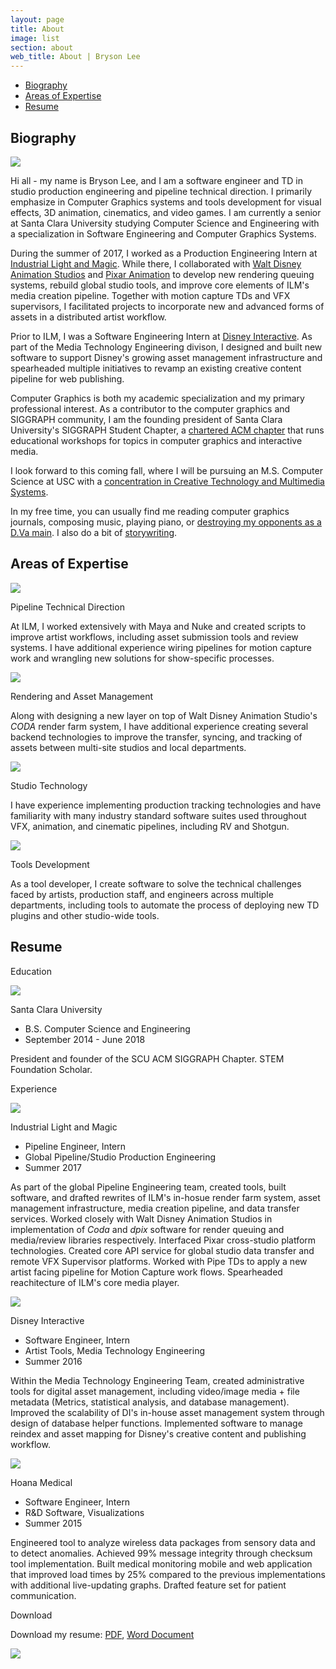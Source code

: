 ```yaml
---
layout: page
title: About
image: list
section: about
web_title: About | Bryson Lee
---
```



* [Biography](#biography)
* [Areas of Expertise](#areas-of-expertise)
* [Resume](#resume)


## Biography
<img id="bio-portrait" src="/assets/img/me2.jpg">

Hi all - my name is Bryson Lee, and I am a software engineer and TD in studio production engineering and pipeline technical direction. I primarily emphasize in Computer Graphics systems and tools development for visual effects, 3D animation, cinematics, and video games. I am currently a senior at Santa Clara University studying Computer Science and Engineering with a specialization in Software Engineering and Computer Graphics Systems.

During the summer of 2017, I worked as a Production Engineering Intern at [Industrial Light and Magic](http://www.ilm.com/). While there, I collaborated with [Walt Disney Animation Studios](https://www.disneyanimation.com/) and [Pixar Animation](https://www.pixar.com/) to develop new rendering queuing systems, rebuild global studio tools, and improve core elements of ILM's media creation pipeline. Together with motion capture TDs and VFX supervisors, I facilitated projects to incorporate new and advanced forms of assets in a distributed artist workflow.

Prior to ILM, I was a Software Engineering Intern at [Disney Interactive](https://dcpi.disney.com/). As part of the Media Technology Engineering divison, I designed and built new software to support Disney's growing asset management infrastructure and spearheaded multiple initiatives to revamp an existing creative content pipeline for web publishing.

Computer Graphics is both my academic specialization and my primary professional interest. As a contributor to the computer graphics and SIGGRAPH community, I am the founding president of Santa Clara University's SIGGRAPH Student Chapter, a [chartered ACM chapter](https://www.siggraph.org/connect/student-chapters) that runs educational workshops for topics in computer graphics and interactive media.

I look forward to this coming fall, where I will be pursuing an M.S. Computer Science at USC with a [concentration in Creative Technology and Multimedia Systems](https://www.cs.usc.edu/academic-programs/masters/multimedia-creative-technologies/).

In my free time, you can usually find me reading computer graphics journals, composing music, playing piano, or [destroying my opponents as a D.Va main](https://en.wikipedia.org/wiki/D.Va). I also do a bit of [storywriting](https://en.wikipedia.org/wiki/Fiction_writing).


## Areas of Expertise
<div class="resume-entry">
  <div class="resume-block d-flex align-items-center">
    <img class="align-self-center hidden-xs-down" src="/assets/img/sketching.png">
    <div class="align-self-center">
      <p class="resume-block-title">Pipeline Technical Direction</p>
      <p>At ILM, I worked extensively with Maya and Nuke and created scripts to improve artist workflows, including asset submission tools and review systems. I have additional experience wiring pipelines for motion capture work and wrangling new solutions for show-specific processes.</p>
    </div>
  </div>
  <div class="resume-block d-flex align-items-center">
    <img class="align-self-center hidden-xs-down" src="/assets/img/server.png">
    <div class="align-self-center">
      <p class="resume-block-title">Rendering and Asset Management</p>
      <p>Along with designing a new layer on top of Walt Disney Animation Studio's <i>CODA</i> render farm system, I have additional experience creating several backend technologies to improve the transfer, syncing, and tracking of assets between multi-site studios and local departments.</p>
    </div>
  </div>
  <div class="resume-block d-flex align-items-center">
    <img class="align-self-center hidden-xs-down" src="/assets/img/photo.png">
    <div class="align-self-center">
      <p class="resume-block-title">Studio Technology</p>
      <p>I have experience implementing production tracking technologies and have familiarity with many industry standard software suites used throughout VFX, animation, and cinematic pipelines, including RV and Shotgun.</p>
    </div>
  </div>
  <div class="resume-block d-flex align-items-center">
    <img class="align-self-center hidden-xs-down" src="/assets/img/code.png">
    <div class="align-self-center">
      <p class="resume-block-title">Tools Development</p>
      <p>As a tool developer, I create software to solve the technical challenges faced by artists, production staff, and engineers across multiple departments, including tools to automate the process of deploying new TD plugins and other studio-wide tools.</p>
    </div>
  </div>
</div>


## Resume
<div class="resume-entry">
  <p class="resume-entry-title">Education</p>
  <div class="resume-container">
    <div class="resume-header-container"> 
      <img class="hidden-xs-down" src="/assets/img/scu_square.png">
      <div class="resume-header-text-container">
        <p class="resume-header-title">Santa Clara University</p>
        <ul class="fa-ul">
          <li><span class="fa-li"><i class="fas fa-university fa-fw"></i></span>B.S. Computer Science and Engineering</li>
          <li><span class="fa-li"><i class="fas fa-sitemap fa-fw"></i></span>September 2014 - June 2018</li>
        </ul>  
      </div>
    </div>
    <div class="resume-text-container">
      <p>President and founder of the SCU ACM SIGGRAPH Chapter. STEM Foundation Scholar.</p>
    </div>
  </div>
</div>

<div class="resume-entry">
  <p class="resume-entry-title">Experience</p>
  <div class="resume-container">
    <div class="resume-header-container"> 
      <img class="hidden-xs-down" src="/assets/img/ilm_square.png">
      <div class="resume-header-text-container">
        <p class="resume-header-title">Industrial Light and Magic</p>
        <ul class="fa-ul">
          <li><span class="fa-li"><i class="far fa-id-card fa-fw"></i></span>Pipeline Engineer, Intern</li>
          <li><span class="fa-li"><i class="fas fa-sitemap fa-fw"></i></span>Global Pipeline/Studio Production Engineering</li>
          <li><span class="fa-li"><i class="far fa-calendar-alt fa-fw"></i></span>Summer 2017</li>
        </ul>
      </div>
    </div>
    <div class="resume-text-container">
      <p>As part of the global Pipeline Engineering team, created tools, built software, and drafted rewrites of ILM's in-hosue render farm system, asset management infrastructure, media creation pipeline, and data transfer services. Worked closely with Walt Disney Animation Studios in implementation of <i>Coda</i> and <i>dpix</i>  software for render queuing and media/review libraries respectively. Interfaced Pixar cross-studio platform technologies. Created core API service for global studio data transfer and remote VFX Supervisor platforms. Worked with Pipe TDs to apply a new artist facing pipeline for Motion Capture work flows. Spearheaded reachitecture of ILM's core media player.</p>
    </div>
  </div>
  <div class="resume-container">
    <div class="resume-header-container"> 
      <img class="hidden-xs-down" src="/assets/img/disney_square.png">
      <div class="resume-header-text-container">
        <p class="resume-header-title">Disney Interactive</p>
        <ul class="fa-ul">
          <li><span class="fa-li"><i class="far fa-id-card fa-fw"></i></span>Software Engineer, Intern</li>
          <li><span class="fa-li"><i class="fas fa-sitemap fa-fw"></i></span>Artist Tools, Media Technology Engineering</li>
          <li><span class="fa-li"><i class="far fa-calendar-alt fa-fw"></i></span>Summer 2016</li>
        </ul>
      </div>
    </div>
    <div class="resume-text-container">
      <p>Within the Media Technology Engineering Team, created administrative tools for digital asset management, including video/image media + file metadata (Metrics, statistical analysis, and database management). Improved the scalability of DI's in-house asset management system through design of database helper functions. Implemented software to manage reindex and asset mapping for Disney's creative content and publishing workflow.</p>
    </div>
  </div>
  <div class="resume-container">
    <div class="resume-header-container"> 
      <img class="hidden-xs-down" src="/assets/img/hoana_square.png">
      <div class="resume-header-text-container">
        <p class="resume-header-title">Hoana Medical</p>
        <ul class="fa-ul">
          <li><span class="fa-li"><i class="far fa-id-card fa-fw"></i></span>Software Engineer, Intern</li>
          <li><span class="fa-li"><i class="fas fa-sitemap fa-fw"></i></span>R&D Software, Visualizations</li>
          <li><span class="fa-li"><i class="far fa-calendar-alt fa-fw"></i></span>Summer 2015</li>
        </ul>
      </div>
    </div>
    <div class="resume-text-container">
      <p>Engineered tool to analyze wireless data packages from sensory data and to detect anomalies. Achieved 99% message integrity through checksum tool implementation. Built medical monitoring mobile and web application that improved load times by 25% compared to the previous implementations with additional live-updating graphs. Drafted feature set for patient communication.</p>
    </div>
  </div>
</div>

<div class="resume-entry">
  <p class="resume-entry-title">Download</p>
  <p>Download my resume: <a href="/assets/files/Bryson_Lee_Resume.pdf">PDF</a>, <a href="/assets/files/Bryson_Lee_Resume.docx">Word Document</a></p>
</div>

<img id="egggif" src="/assets/img/egg.gif">
